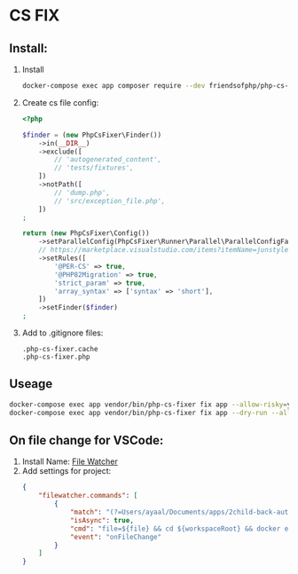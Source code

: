 # CS FIX
## Install:
1. Install 
    ```bash
    docker-compose exec app composer require --dev friendsofphp/php-cs-fixer
    ```
1. Create cs file config:
    ```php
    <?php

    $finder = (new PhpCsFixer\Finder())
        ->in(__DIR__)
        ->exclude([
            // 'autogenerated_content',
            // 'tests/fixtures',
        ])
        ->notPath([
            // 'dump.php',
            // 'src/exception_file.php',
        ])
    ;

    return (new PhpCsFixer\Config())
        ->setParallelConfig(PhpCsFixer\Runner\Parallel\ParallelConfigFactory::detect())
        // https://marketplace.visualstudio.com/items?itemName=junstyle.php-cs-fixer
        ->setRules([
            '@PER-CS' => true,
            '@PHP82Migration' => true,
            'strict_param' => true,
            'array_syntax' => ['syntax' => 'short'],
        ])
        ->setFinder($finder)
    ;
    ```
1. Add to .gitignore files:
    ```
    .php-cs-fixer.cache
    .php-cs-fixer.php
    ```
## Useage
```bash
docker-compose exec app vendor/bin/php-cs-fixer fix app --allow-risky=yes
docker-compose exec app vendor/bin/php-cs-fixer fix app --dry-run --allow-risky=yes
```
## On file change for VSCode:
1. Install Name: [File Watcher](https://marketplace.visualstudio.com/items?itemName=appulate.filewatcher)
1. Add settings for project:
    ```json
    {
        "filewatcher.commands": [
            {
                "match": "(?=Users/ayaal/Documents/apps/2child-back-auth/app/*).*(?=\\.php)",
                "isAsync": true,
                "cmd": "file=${file} && cd ${workspaceRoot} && docker exec 2child-api-getway-app ./vendor/bin/php-cs-fixer fix ${file/Users\\/ayaal\\/Documents\\/apps\\/2child-back-auth/app} --allow-risky=yes --cache-file=./.php-cs-fixer.cache --quiet",
                "event": "onFileChange"
            }	
        ]
    }
    ```